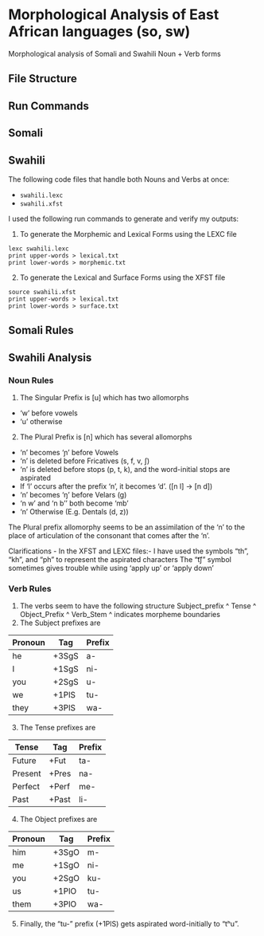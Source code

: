 # Morphological Analysis of East African languages (so, sw)
Morphological analysis of Somali and Swahili Noun + Verb forms

## File Structure



## Run Commands

## Somali

## Swahili
The following code files that handle both Nouns and Verbs at once:
- `swahili.lexc`
- `swahili.xfst`

I used the following run commands to generate and verify my outputs:
1. To generate the Morphemic and Lexical Forms using the LEXC file
```
lexc swahili.lexc
print upper-words > lexical.txt
print lower-words > morphemic.txt
```
2. To generate the Lexical and Surface Forms using the XFST file
```
source swahili.xfst
print upper-words > lexical.txt
print lower-words > surface.txt
```


## Somali Rules



## Swahili Analysis
### Noun Rules
1. The Singular Prefix is [u] which has two allomorphs
  - ‘w’ before vowels
  - ‘u’ otherwise
2. The Plural Prefix is [n] which has several allomorphs
  - ‘n’ becomes ‘ɲ’ before Vowels
  - ‘n’ is deleted before Fricatives (s, f, v, ʃ)
  - ‘n’ is deleted before stops (p, t, k), and the word-initial stops are aspirated
  - If ‘l’ occurs after the prefix ‘n’, it becomes ‘d’. ([n l] -> [n d])
  - ‘n’ becomes ‘ŋ’ before Velars (g)
  - ‘n w’ and ‘n b’’ both become ‘mb’
  - ‘n’ Otherwise (E.g. Dentals (d, z))

The Plural prefix allomorphy seems to be an assimilation of the ‘n’ to the place of articulation of the consonant that comes after the ‘n’.

Clarifications - In the XFST and LEXC files:-
I have used the symbols “th”, “kh”, and “ph” to represent the aspirated characters
The “t͡ʃ” symbol sometimes gives trouble while using ‘apply up’ or ‘apply down’

### Verb Rules
1. The verbs seem to have the following structure
Subject_prefix ^ Tense ^ Object_Prefix ^ Verb_Stem
^ indicates morpheme boundaries
2. The Subject prefixes are

| Pronoun | Tag   | Prefix |
|---------|-------|--------|
| he      | +3SgS | a-     |
| I       | +1SgS | ni-    |
| you     | +2SgS | u-     |
| we      | +1PlS | tu-    |
| they    | +3PlS | wa-    |


3. The Tense prefixes are

| Tense   | Tag   | Prefix |
|---------|-------|--------|
| Future  | +Fut  | ta-    |
| Present | +Pres | na-    |
| Perfect | +Perf | me-    |
| Past    | +Past | li-    |

4. The Object prefixes are
   
| Pronoun | Tag   | Prefix |
|---------|-------|--------|
| him     | +3SgO | m-     |
| me      | +1SgO | ni-    |
| you     | +2SgO | ku-    |
| us      | +1PlO | tu-    |
| them    | +3PlO | wa-    |


5. Finally, the “tu-” prefix (+1PlS) gets aspirated word-initially to “tʰu”.

